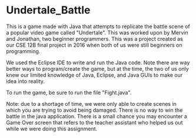 # Undertale_Battle
This is a game made with Java that attempts to replicate the battle scene of a popular video game called "Undertale". This was worked upon by Mervin and Jonathan, two beginner programmers. This was a project created as our CSE 12B final project in 2016 when both of us were still beginners on programming.

We used the Eclipse IDE to write and run the Java code. Note there are way better ways to program/create the game, but at the time, the two of us only knew our limited knowledge of Java, Eclipse, and Java GUIs to make our idea into reality.

To run the game, be sure to run the file "Fight.java".

Note: due to a shortage of time, we were only able to create scenes in which you are trying to avoid being damaged. There is no way to win the battle in the java application. There is a small chance you may encounter a Game Over screen that refers to the teacher assistant who helped us out while we were doing this assignment.
